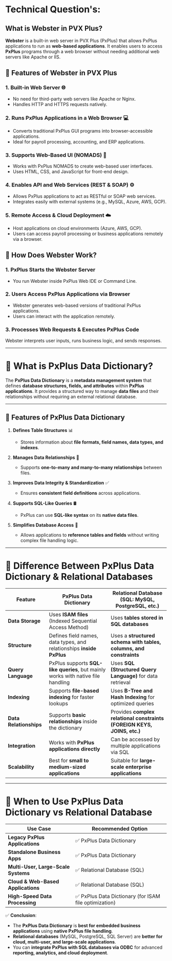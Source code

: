 # Technical Question's:
## What is Webster in PVX Plus?
**Webster** is a built-in web server in PVX Plus (PxPlus) that allows PxPlus applications to run as **web-based applications**. It enables users to access **PxPlus** programs through a web browser without needing additional web servers like Apache or IIS.



## 🔹 Features of Webster in PVX Plus

### 1. Built-in Web Server 🌐
- No need for third-party web servers like Apache or Nginx.
- Handles HTTP and HTTPS requests natively.

### 2. Runs PxPlus Applications in a Web Browser 💻
- Converts traditional PxPlus GUI programs into browser-accessible applications.
- Ideal for payroll processing, accounting, and ERP applications.

### 3. Supports Web-Based UI (NOMADS) 🎨
- Works with PxPlus NOMADS to create web-based user interfaces.
- Uses HTML, CSS, and JavaScript for front-end design.

### 4. Enables API and Web Services (REST & SOAP) ⚙️
- Allows PxPlus applications to act as RESTful or SOAP web services.
- Integrates easily with external systems (e.g., MySQL, Azure, AWS, GCP).

### 5. Remote Access & Cloud Deployment ☁️
- Host applications on cloud environments (Azure, AWS, GCP).
- Users can access payroll processing or business applications remotely via a browser.



## 🔹 How Does Webster Work?

### 1. PxPlus Starts the Webster Server
- You run Webster inside PxPlus Web IDE or Command Line.

### 2. Users Access PxPlus Applications via Browser
- Webster generates web-based versions of traditional PxPlus applications.
- Users can interact with the application remotely.

### 3. Processes Web Requests & Executes PxPlus Code
Webster interprets user inputs, runs business logic, and sends responses.

---

# 📌 **What is PxPlus Data Dictionary?**
The **PxPlus Data Dictionary** is a **metadata management system** that defines **database structures, fields, and attributes** within **PxPlus applications**. It provides a structured way to manage **data files** and their relationships without requiring an external relational database.

---

## **🔹 Features of PxPlus Data Dictionary**
1. **Defines Table Structures** 📊  
   - Stores information about **file formats, field names, data types, and indexes**.

2. **Manages Data Relationships** 🔗  
   - Supports **one-to-many and many-to-many relationships** between files.

3. **Improves Data Integrity & Standardization** ✅  
   - Ensures **consistent field definitions** across applications.

4. **Supports SQL-Like Queries** 🛢️  
   - PxPlus can use **SQL-like syntax** on its **native data files**.

5. **Simplifies Database Access** 🔄  
   - Allows applications to **reference tables and fields** without writing complex file handling logic.

---

# 📌 **Difference Between PxPlus Data Dictionary & Relational Databases**

| Feature | **PxPlus Data Dictionary** | **Relational Database (SQL: MySQL, PostgreSQL, etc.)** |
|---------|--------------------------|--------------------------------|
| **Data Storage** | Uses **ISAM files** (Indexed Sequential Access Method) | Uses **tables stored in SQL databases** |
| **Structure** | Defines field names, data types, and relationships **inside PxPlus** | Uses a **structured schema with tables, columns, and constraints** |
| **Query Language** | PxPlus supports **SQL-like queries**, but mainly works with native file handling | Uses **SQL (Structured Query Language)** for data retrieval |
| **Indexing** | Supports **file-based indexing** for faster lookups | Uses **B-Tree and Hash Indexing** for optimized queries |
| **Data Relationships** | Supports **basic relationships** inside the dictionary | Provides **complex relational constraints (FOREIGN KEYS, JOINS, etc.)** |
| **Integration** | Works with **PxPlus applications directly** | Can be accessed by multiple applications via SQL |
| **Scalability** | Best for **small to medium-sized applications** | Suitable for **large-scale enterprise applications** |

---

# 📌 **When to Use PxPlus Data Dictionary vs Relational Database**
| **Use Case** | **Recommended Option** |
|-------------|------------------|
| **Legacy PxPlus Applications** | ✅ PxPlus Data Dictionary |
| **Standalone Business Apps** | ✅ PxPlus Data Dictionary |
| **Multi-User, Large-Scale Systems** | ✅ Relational Database (SQL) |
| **Cloud & Web-Based Applications** | ✅ Relational Database (SQL) |
| **High-Speed Data Processing** | ✅ PxPlus Data Dictionary (for ISAM file optimization) |

✅ **Conclusion**:  
- The **PxPlus Data Dictionary** is **best for embedded business applications** using **native PxPlus file handling**.
- **Relational databases** (MySQL, PostgreSQL, SQL Server) are **better for cloud, multi-user, and large-scale applications**.
- You can **integrate PxPlus with SQL databases via ODBC** for advanced **reporting, analytics, and cloud deployment**.


